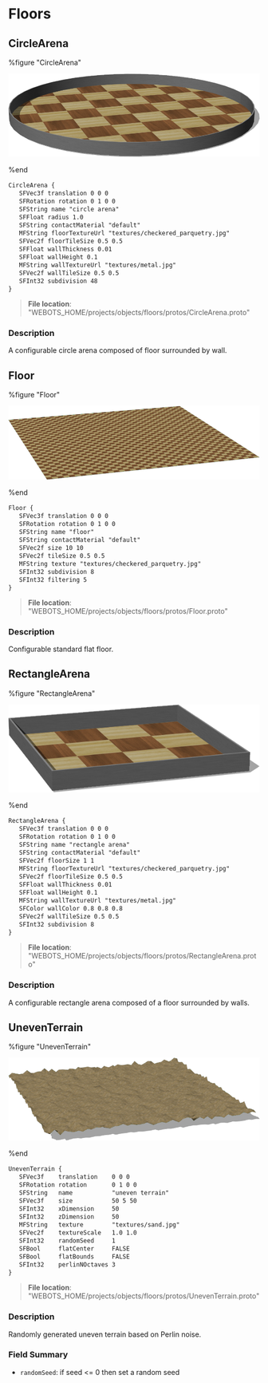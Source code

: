 # Floors

## CircleArena

%figure "CircleArena"

![CircleArena-image](images/objects/floors/CircleArena/model.png)

%end

```
CircleArena {
   SFVec3f translation 0 0 0
   SFRotation rotation 0 1 0 0
   SFString name "circle arena"
   SFFloat radius 1.0
   SFString contactMaterial "default"
   MFString floorTextureUrl "textures/checkered_parquetry.jpg"
   SFVec2f floorTileSize 0.5 0.5
   SFFloat wallThickness 0.01
   SFFloat wallHeight 0.1
   MFString wallTextureUrl "textures/metal.jpg"
   SFVec2f wallTileSize 0.5 0.5
   SFInt32 subdivision 48
}
```

> **File location**: "WEBOTS\_HOME/projects/objects/floors/protos/CircleArena.proto"

### Description

A configurable circle arena composed of floor surrounded by wall.

## Floor

%figure "Floor"

![Floor-image](images/objects/floors/Floor/model.png)

%end

```
Floor {
   SFVec3f translation 0 0 0
   SFRotation rotation 0 1 0 0
   SFString name "floor"
   SFString contactMaterial "default"
   SFVec2f size 10 10
   SFVec2f tileSize 0.5 0.5
   MFString texture "textures/checkered_parquetry.jpg"
   SFInt32 subdivision 8
   SFInt32 filtering 5
}
```

> **File location**: "WEBOTS\_HOME/projects/objects/floors/protos/Floor.proto"

### Description

Configurable standard flat floor.

## RectangleArena

%figure "RectangleArena"

![RectangleArena-image](images/objects/floors/RectangleArena/model.png)

%end

```
RectangleArena {
   SFVec3f translation 0 0 0
   SFRotation rotation 0 1 0 0
   SFString name "rectangle arena"
   SFString contactMaterial "default"
   SFVec2f floorSize 1 1
   MFString floorTextureUrl "textures/checkered_parquetry.jpg"
   SFVec2f floorTileSize 0.5 0.5
   SFFloat wallThickness 0.01
   SFFloat wallHeight 0.1
   MFString wallTextureUrl "textures/metal.jpg"
   SFColor wallColor 0.8 0.8 0.8
   SFVec2f wallTileSize 0.5 0.5
   SFInt32 subdivision 8
}
```

> **File location**: "WEBOTS\_HOME/projects/objects/floors/protos/RectangleArena.proto"

### Description

A configurable rectangle arena composed of a floor surrounded by walls.

## UnevenTerrain

%figure "UnevenTerrain"

![UnevenTerrain-image](images/objects/floors/UnevenTerrain/model.png)

%end

```
UnevenTerrain {
   SFVec3f    translation    0 0 0
   SFRotation rotation       0 1 0 0
   SFString   name           "uneven terrain"
   SFVec3f    size           50 5 50
   SFInt32    xDimension     50
   SFInt32    zDimension     50
   MFString   texture        "textures/sand.jpg"
   SFVec2f    textureScale   1.0 1.0
   SFInt32    randomSeed     1 
   SFBool     flatCenter     FALSE
   SFBool     flatBounds     FALSE
   SFInt32    perlinNOctaves 3
}
```

> **File location**: "WEBOTS\_HOME/projects/objects/floors/protos/UnevenTerrain.proto"

### Description

Randomly generated uneven terrain based on Perlin noise.

### Field Summary

- `randomSeed`: if seed <= 0 then set a random seed

